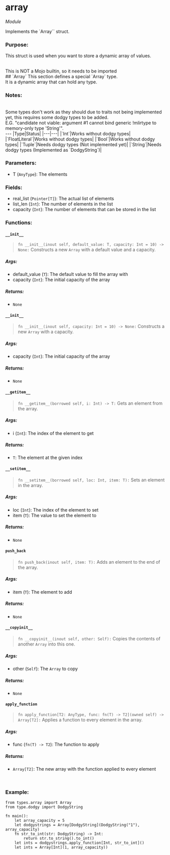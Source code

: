 # array
*Module*
<br>

Implements the `Array`` struct.

### Purpose:

This struct is used when you want to store a dynamic array of values.

<br>
This is NOT a Mojo builtin, so it needs to be imported
<br>
## `Array`
This section defines a special `Array` type.
<br>
It is a dynamic array that can hold any type.

### **Notes:**
<br>
Some types don't work as they should due to traits not being implemented yet, this requires some dodgy types to be added.
<br>
E.G. "candidate not viable: argument #1 cannot bind generic !mlirtype to memory-only type 'String'". 
<br>
---
|Type|Status|
|---|---|
|`Int`|Works without dodgy types|
|`FloatLiteral`|Works without dodgy types|
|`Bool`|Works without dodgy types|
|`Tuple`|Needs dodgy types (Not implemented yet)|
|`String`|Needs dodgy types (Implemented as `DodgyString`)|

### **Parameters:**
 - T (`AnyType`): The elements 

### **Fields:**
 - real_list (`Pointer[T]`): The actual list of elements
 - list_len (`Int`): The number of elements in the list
 - capacity (`Int`): The number of elements that can be stored in the list

### **Functions:**

#### `__init__`
> `fn __init__(inout self, default_value: T, capacity: Int = 10) -> None:`
Constructs a new `Array` with a default value and a capacity.
##### **Args:**
 - default_value (`T`): The default value to fill the array with
 - capacity (`Int`): The initial capacity of the array

##### **Returns:**
 - `None`

#### `__init__`
> `fn __init__(inout self, capacity: Int = 10) -> None:`
Constructs a new `Array` with a capacity.

##### **Args:**
 - capacity (`Int`): The initial capacity of the array

##### **Returns:**
 - `None`

#### `__getitem__`
> `fn __getitem__(borrowed self, i: Int) -> T:`
Gets an element from the array.

##### **Args:**
 - i (`Int`): The index of the element to get

##### **Returns:**
 - `T`: The element at the given index

#### `__setitem__`
> `fn __setitem__(borrowed self, loc: Int, item: T):`
Sets an element in the array.

##### **Args:**
 - loc (`Int`): The index of the element to set
 - item (`T`): The value to set the element to

##### **Returns:**
 - `None`

#### `push_back`
> `fn push_back(inout self, item: T):`
Adds an element to the end of the array.

##### **Args:**
 - item (`T`): The element to add

##### **Returns:**
 - `None`

#### `__copyinit__`
> `fn __copyinit__(inout self, other: Self):`
Copies the contents of another `Array` into this one.

##### **Args:**
 - other (`Self`): The `Array` to copy

##### **Returns:**
 - `None`

#### `apply_function`
> `fn apply_function[T2: AnyType, func: fn(T) -> T2](owned self) -> Array[T2]:`
Applies a function to every element in the array.

##### **Args:**
 - func (`fn(T) -> T2`): The function to apply

##### **Returns:**
 - `Array[T2]`: The new array with the function applied to every element
<br>

### **Example:**
```mojo
from types.array import Array
from type.dodgy import DodgyString

fn main():
    let array_capacity = 5
    let dodgystrings = Array[DodgyString](DodgyString("1"), array_capacity)
    fn str_to_int(str: DodgyString) -> Int:
        return str.to_string().to_int()
    let ints = dodgystrings.apply_function[Int, str_to_int]()
    let ints = Array[Int](1, array_capacity))
